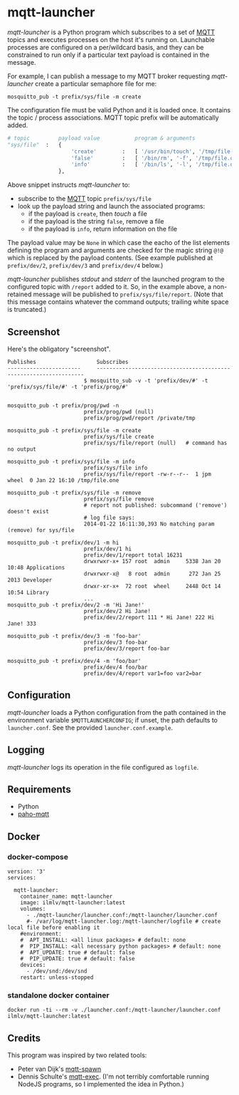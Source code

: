 # mqtt-launcher

_mqtt-launcher_ is a Python program which subscribes to a set of [MQTT] topics
and executes processes on the host it's running on. Launchable processes are
configured on a per/wildcard basis, and they can be constrained to run only if
a particular text payload is contained in the message.

For example, I can publish a message to my MQTT broker requesting _mqtt-launcher_ 
create a particular semaphore file for me:

```
mosquitto_pub -t prefix/sys/file -m create
```

The configuration file must be valid Python and it is loaded once. It contains
the topic / process associations. MQTT topic prefix will be automatically added.

```python
# topic         payload value           program & arguments
"sys/file"  :   {
                    'create'        :   [ '/usr/bin/touch', '/tmp/file.one' ],
                    'false'         :   [ '/bin/rm', '-f', '/tmp/file.one'    ],
                    'info'          :   [ '/bin/ls', '-l', '/tmp/file.one' ],
                },
```

Above snippet instructs _mqtt-launcher_ to:

* subscribe to the [MQTT] topic `prefix/sys/file`
* look up the payload string and launch the associated programs:
  * if the payload is `create`, then _touch_ a file
  * if the payload is the string `false`, remove a file
  * if the payload is `info`, return information on the file

The payload value may be `None` in which case the eacho of the list elements
defining the program and arguments are checked for the magic string `@!@` which
is replaced by the payload contents. (See example published at `prefix/dev/2`, `prefix/dev/3` and `prefix/dev/4` below.)

_mqtt-launcher_ publishes _stdout_ and _stderr_ of the launched program
to the configured topic with `/report` added to it. So, in the example
above, a non-retained message will be published to `prefix/sys/file/report`.
(Note that this message contains whatever the command outputs; trailing
white space is truncated.)

## Screenshot

Here's the obligatory "screenshot".

```
Publishes					Subscribes
-----------------------		------------------------------------------------------------------
						$ mosquitto_sub -v -t 'prefix/dev/#' -t 'prefix/sys/file/#' -t 'prefix/prog/#' 


mosquitto_pub -t prefix/prog/pwd -n
						prefix/prog/pwd (null)
						prefix/prog/pwd/report /private/tmp

mosquitto_pub -t prefix/sys/file -m create
						prefix/sys/file create
						prefix/sys/file/report (null)	# command has no output

mosquitto_pub -t prefix/sys/file -m info
						prefix/sys/file info
						prefix/sys/file/report -rw-r--r--  1 jpm  wheel  0 Jan 22 16:10 /tmp/file.one

mosquitto_pub -t prefix/sys/file -m remove
						prefix/sys/file remove
						# report not published: subcommand ('remove') doesn't exist
						# log file says:
						2014-01-22 16:11:30,393 No matching param (remove) for sys/file

mosquitto_pub -t prefix/dev/1 -m hi
						prefix/dev/1 hi
						prefix/dev/1/report total 16231
						drwxrwxr-x+ 157 root  admin     5338 Jan 20 10:48 Applications
						drwxrwxr-x@   8 root  admin      272 Jan 25  2013 Developer
						drwxr-xr-x+  72 root  wheel     2448 Oct 14 10:54 Library
						...
mosquitto_pub -t prefix/dev/2 -m 'Hi Jane!'
						prefix/dev/2 Hi Jane!
						prefix/dev/2/report 111 * Hi Jane! 222 Hi Jane! 333

mosquitto_pub -t prefix/dev/3 -m 'foo-bar'
						prefix/dev/3 foo-bar
						prefix/dev/3/report foo-bar

mosquitto_pub -t prefix/dev/4 -m 'foo/bar'
						prefix/dev/4 foo/bar
						prefix/dev/4/report var1=foo var2=bar
```

## Configuration

_mqtt-launcher_ loads a Python configuration from the path contained in
the environment variable `$MQTTLAUNCHERCONFIG`; if unset, the path
defaults to `launcher.conf`. See the provided `launcher.conf.example`.

## Logging

_mqtt-launcher_ logs its operation in the file configured as `logfile`.

## Requirements

* Python
* [paho-mqtt](https://pypi.python.org/pypi/paho-mqtt/1.3.1)

## Docker

### docker-compose
```
version: '3'
services:

  mqtt-launcher:
    container_name: mqtt-launcher
    image: ilmlv/mqtt-launcher:latest
    volumes:
      - ./mqtt-launcher/launcher.conf:/mqtt-launcher/launcher.conf
      #- /var/log/mqtt-launcher.log:/mqtt-launcher/logfile # create local file before enabling it
    #environment:
    #  APT_INSTALL: <all linux packages> # default: none
    #  PIP_INSTALL: <all necessary python packages> # default: none
    #  APT_UPDATE: true # default: false
    #  PIP_UPDATE: true # default: false
    devices:
      - /dev/snd:/dev/snd
    restart: unless-stopped
```

### standalone docker container

```
docker run -ti --rm -v ./launcher.conf:/mqtt-launcher/launcher.conf ilmlv/mqtt-launcher:latest
```


## Credits

This program was inspired by two related tools:
* Peter van Dijk's [mqtt-spawn](https://github.com/PowerDNS/mqtt-spawn)
* Dennis Schulte's [mqtt-exec](https://github.com/denschu/mqtt-exec). (I'm not terribly comfortable running NodeJS programs, so I implemented the idea in Python.)

 [MQTT]: http://mqtt.org
